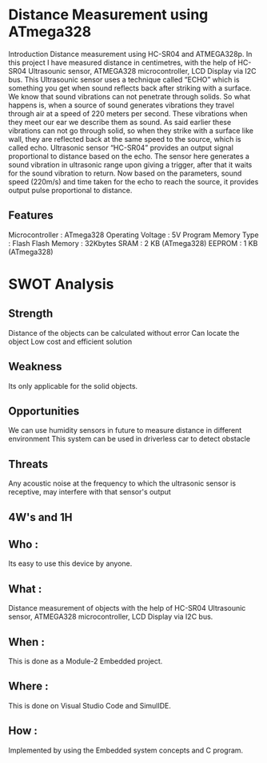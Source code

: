 # Distance Measurement using ATmega328
Introduction
Distance measurement using HC-SR04 and ATMEGA328p. In this project I have measured distance in centimetres, with the help of HC-SR04 Ultrasounic sensor, ATMEGA328 microcontroller, LCD Display via I2C bus. This Ultrasounic sensor uses a technique called “ECHO” which is something you get when sound reflects back after striking with a surface. We know that sound vibrations can not penetrate through solids. So what happens is, when a source of sound generates vibrations they travel through air at a speed of 220 meters per second. These vibrations when they meet our ear we describe them as sound. As said earlier these vibrations can not go through solid, so when they strike with a surface like wall, they are reflected back at the same speed to the source, which is called echo. Ultrasonic sensor “HC-SR04” provides an output signal proportional to distance based on the echo. The sensor here generates a sound vibration in ultrasonic range upon giving a trigger, after that it waits for the sound vibration to return. Now based on the parameters, sound speed (220m/s) and time taken for the echo to reach the source, it provides output pulse proportional to distance.

## Features
Microcontroller : ATmega328
Operating Voltage : 5V
Program Memory Type : Flash
Flash Memory : 32Kbytes
SRAM : 2 KB (ATmega328)
EEPROM : 1 KB (ATmega328)
# SWOT Analysis
## Strength
Distance of the objects can be calculated without error
Can locate the object
Low cost and efficient solution
## Weakness
Its only applicable for the solid objects.
## Opportunities
We can use humidity sensors in future to measure distance in different environment
This system can be used in driverless car to detect obstacle
## Threats
Any acoustic noise at the frequency to which the ultrasonic sensor is receptive, may interfere with that sensor's output
## 4W's and 1H
## Who :
Its easy to use this device by anyone.
## What :
Distance measurement of objects with the help of HC-SR04 Ultrasounic sensor, ATMEGA328 microcontroller, LCD Display via I2C bus.
## When :
This is done as a Module-2 Embedded project.
## Where :
This is done on Visual Studio Code and SimulIDE.
## How :
Implemented by using the Embedded system concepts and C program.
